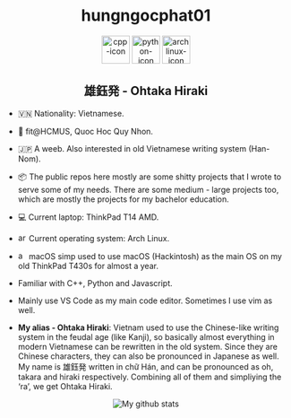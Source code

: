 <div align="center"><h1> hungngocphat01 </h1></div>

<div align="center">
<span>
  <img height="50" alt="cpp-icon" src="https://user-images.githubusercontent.com/42747200/46140125-da084900-c26d-11e8-8ea7-c45ae6306309.png"/>
  <img height="50" alt="python-icon" src="https://cdn3.iconfinder.com/data/icons/logos-and-brands-adobe/512/267_Python-512.png"/>
  <img height="50" alt="archlinux-icon" src="https://www.logolynx.com/images/logolynx/91/914639a1180c179a71fee283128b01c5.png"/>
</span></br>
  <h2> 雄鈺発 - Ohtaka Hiraki</h2>
</div>

- 🇻🇳 Nationality: Vietnamese.
- 🏫 fit@HCMUS, Quoc Hoc Quy Nhon.
- 🇯🇵 A weeb. Also interested in old Vietnamese writing system (Han-Nom).
- 📦 The public repos here mostly are some shitty projects that I wrote to serve some of my needs. There are some medium - large projects too, which are mostly the projects for my bachelor education.

- 💻 Current laptop: ThinkPad T14 AMD.
- <img height="15" alt="archlinux-icon" src="https://www.logolynx.com/images/logolynx/91/914639a1180c179a71fee283128b01c5.png"/> Current operating system: Arch Linux.
- <img height="15" alt="apple-icon" src="https://upload.wikimedia.org/wikipedia/commons/thumb/f/fa/Apple_logo_black.svg/505px-Apple_logo_black.svg.png"/> macOS simp used to use macOS (Hackintosh) as the main OS on my old ThinkPad T430s for almost a year.

- Familiar with C++, Python and Javascript.
- Mainly use VS Code as my main code editor. Sometimes I use vim as well.

- **My alias - Ohtaka Hiraki**: Vietnam used to use the Chinese-like writing system in the feudal age (like Kanji), so basically almost everything in modern Vietnamese can be rewritten in the old system. Since they are Chinese characters, they can also be pronounced in Japanese as well. My name is 雄鈺発 written in chữ Hán, and can be pronounced as oh, takara and hiraki respectively. Combining all of them and simpliying the ‘ra’, we get Ohtaka Hiraki.

<div align="center">
<img alt="My github stats" src="https://github-readme-stats.vercel.app/api?username=hungngocphat01"/>
</div>

